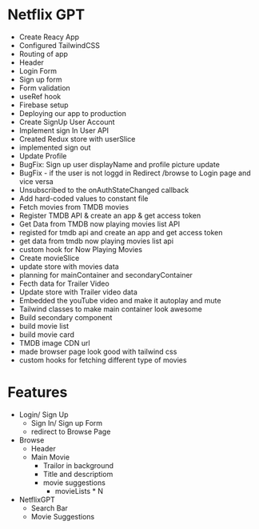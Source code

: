# Netflix GPT

- Create Reacy App
- Configured TailwindCSS
- Routing of app
- Header
- Login Form
- Sign up form
- Form validation
- useRef hook
- Firebase setup
- Deploying our app to production
- Create SignUp User Account
- Implement sign In User API
- Created Redux store with userSlice
- implemented sign out
- Update Profile
- BugFix: Sign up user displayName and profile picture update
- BugFix - if the user is not loggd in Redirect /browse to Login page and vice versa
- Unsubscribed to the onAuthStateChanged callback
- Add hard-coded values to constant file
- Fetch movies from TMDB movies
- Register TMDB API & create an app & get access token
- Get Data from TMDB now playing movies list API
- registed for tmdb api and create an app and get access token
- get data from tmdb now playing movies list api
- custom hook for Now Playing Movies
- Create movieSlice
- update store with movies data
- planning for mainContainer and secondaryContainer
- Fecth data for Trailer Video
- Update store with Trailer video data
- Embedded the youTube video and make it autoplay and mute
- Tailwind classes to make main container look awesome
- Build secondary component
- build movie list
- build movie card
- TMDB image CDN url
- made browser page look good with tailwind css
- custom hooks for fetching different type of movies


# Features

- Login/ Sign Up
    - Sign In/ Sign up Form
    - redirect to Browse Page
- Browse 
    - Header
    - Main Movie
        - Trailor in background
        - Title and descriptiom
        - movie suggestions 
            - movieLists * N
- NetflixGPT
    - Search Bar
    - Movie Suggestions

